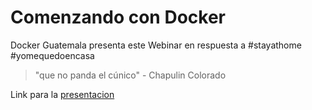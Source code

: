 # Comenzando con Docker

Docker Guatemala presenta este Webinar en respuesta a #stayathome #yomequedoencasa

> "que no panda el cúnico" - Chapulin Colorado


Link para la [presentacion](https://docs.google.com/presentation/d/1zbbFThp58R_aoV5cVrTG2slID5L1j83YY-FXvAqlRK4/edit?usp=sharing)